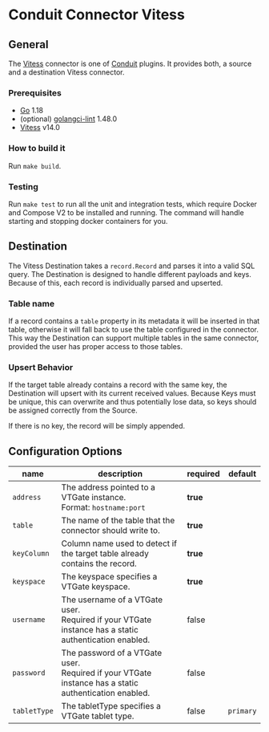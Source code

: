 # Conduit Connector Vitess

## General

The [Vitess](https://vitess.io/) connector is one of [Conduit](https://github.com/ConduitIO/conduit) plugins. It provides both, a source and a destination Vitess connector.

### Prerequisites

- [Go](https://go.dev/) 1.18
- (optional) [golangci-lint](https://github.com/golangci/golangci-lint) 1.48.0
- [Vitess](https://vitess.io/docs/14.0/get-started/) v14.0

### How to build it

Run `make build`.

### Testing

Run `make test` to run all the unit and integration tests, which require Docker and Compose V2 to be installed and running. The command will handle starting and stopping docker containers for you.

## Destination

The Vitess Destination takes a `record.Record` and parses it into a valid SQL query. The Destination is designed to handle different payloads and keys. Because of this, each record is individually parsed and upserted.

### Table name

If a record contains a `table` property in its metadata it will be inserted in that table, otherwise it will fall back
to use the table configured in the connector. This way the Destination can support multiple tables in the same
connector, provided the user has proper access to those tables.

### Upsert Behavior

If the target table already contains a record with the same key, the Destination will upsert with its current received
values. Because Keys must be unique, this can overwrite and thus potentially lose data, so keys should be assigned
correctly from the Source.

If there is no key, the record will be simply appended.

## Configuration Options

| name         | description                                                                                               | required | default   |
| ------------ | --------------------------------------------------------------------------------------------------------- | -------- | --------- |
| `address`    | The address pointed to a VTGate instance.<br />Format: `hostname:port`                                    | **true** |           |
| `table`      | The name of the table that the connector should write to.                                                 | **true** |           |
| `keyColumn`  | Column name used to detect if the target table already contains the record.                               | **true** |           |
| `keyspace`   | The keyspace specifies a VTGate keyspace.                                                                 | **true** |           |
| `username`   | The username of a VTGate user.<br />Required if your VTGate instance has a static authentication enabled. | false    |           |
| `password`   | The password of a VTGate user.<br />Required if your VTGate instance has a static authentication enabled. | false    |           |
| `tabletType` | The tabletType specifies a VTGate tablet type.                                                            | false    | `primary` |
